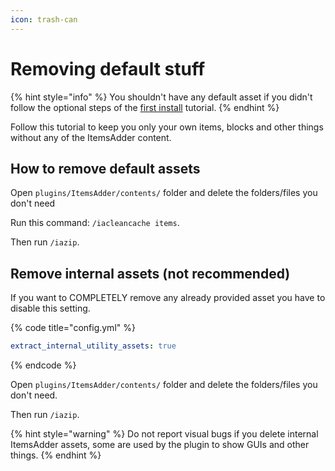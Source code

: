 ```yaml
---
icon: trash-can
---
```


# Removing default stuff

{% hint style="info" %}
You shouldn't have any default asset if you didn't follow the optional steps of the [first install](../../first-install.md) tutorial.
{% endhint %}

Follow this tutorial to keep you only your own items, blocks and other things without any of the ItemsAdder content.

## How to remove default assets

Open `plugins/ItemsAdder/contents/` folder and delete the folders/files you don't need

Run this command: `/iacleancache items`.

Then run `/iazip`.

## Remove internal assets (not recommended)

If you want to COMPLETELY remove any already provided asset you have to disable this setting.

{% code title="config.yml" %}
```yaml
extract_internal_utility_assets: true
```
{% endcode %}

Open `plugins/ItemsAdder/contents/` folder and delete the folders/files you don't need.

Then run `/iazip`.

{% hint style="warning" %}
Do not report visual bugs if you delete internal ItemsAdder assets, some are used by the plugin to show GUIs and other things.
{% endhint %}
